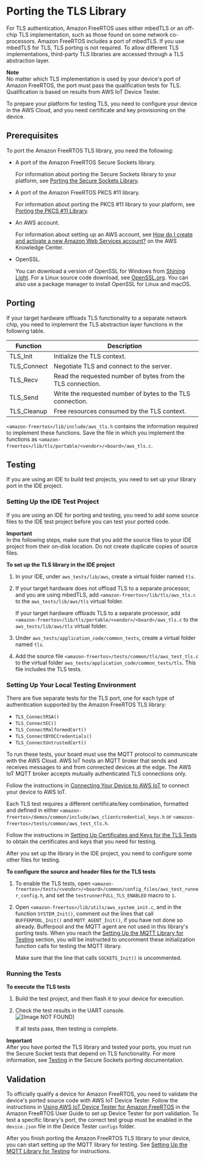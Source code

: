 # Porting the TLS Library<a name="afr-porting-tls"></a>

For TLS authentication, Amazon FreeRTOS uses either mbedTLS or an off\-chip TLS implementation, such as those found on some network co\-processors\. Amazon FreeRTOS includes a port of mbedTLS\. If you use mbedTLS for TLS, TLS porting is not required\. To allow different TLS implementations, third\-party TLS libraries are accessed through a TLS abstraction layer\.

**Note**  
No matter which TLS implementation is used by your device's port of Amazon FreeRTOS, the port must pass the qualification tests for TLS\. Qualification is based on results from AWS IoT Device Tester\.

To prepare your platform for testing TLS, you need to configure your device in the AWS Cloud, and you need certificate and key provisioning on the device\.

## Prerequisites<a name="porting-prereqs-tls"></a>

To port the Amazon FreeRTOS TLS library, you need the following:
+ A port of the Amazon FreeRTOS Secure Sockets library\.

  For information about porting the Secure Sockets library to your platform, see [Porting the Secure Sockets Library](afr-porting-ss.md)\.
+ A port of the Amazon FreeRTOS PKCS \#11 library\.

  For information about porting the PKCS \#11 library to your platform, see [Porting the PKCS \#11 Library](afr-porting-pkcs.md)\.
+ An AWS account\.

  For information about setting up an AWS account, see [How do I create and activate a new Amazon Web Services account?](https://aws.amazon.com/premiumsupport/knowledge-center/create-and-activate-aws-account/) on the AWS Knowledge Center\.
+ OpenSSL\.

  You can download a version of OpenSSL for Windows from [Shining Light](https://slproweb.com/products/Win32OpenSSL.html)\. For a Linux source code download, see [OpenSSL\.org](https://www.openssl.org/source/)\. You can also use a package manager to install OpenSSL for Linux and macOS\.

## Porting<a name="porting-steps-tls"></a>

If your target hardware offloads TLS functionality to a separate network chip, you need to implement the TLS abstraction layer functions in the following table\.


| Function | Description | 
| --- | --- | 
| TLS\_Init | Initialize the TLS context\. | 
| TLS\_Connect | Negotiate TLS and connect to the server\. | 
| TLS\_Recv | Read the requested number of bytes from the TLS connection\. | 
| TLS\_Send | Write the requested number of bytes to the TLS connection\. | 
| TLS\_Cleanup | Free resources consumed by the TLS context\. | 

`<amazon-freertos>/lib/include/aws_tls.h` contains the information required to implement these functions\. Save the file in which you implement the functions as `<amazon-freertos>/lib/tls/portable/<vendor>/<board>/aws_tls.c`\.

## Testing<a name="porting-testing-tls"></a>

If you are using an IDE to build test projects, you need to set up your library port in the IDE project\.

### Setting Up the IDE Test Project<a name="testing-ide-tls"></a>

If you are using an IDE for porting and testing, you need to add some source files to the IDE test project before you can test your ported code\.

**Important**  
In the following steps, make sure that you add the source files to your IDE project from their on\-disk location\. Do not create duplicate copies of source files\.

**To set up the TLS library in the IDE project**

1. In your IDE, under `aws_tests/lib/aws`, create a virtual folder named `tls`\.

1. If your target hardware does not offload TLS to a separate processor, and you are using mbedTLS, add `<amazon-freertos>/lib/tls/aws_tls.c` to the `aws_tests/lib/aws/tls` virtual folder\.

   If your target hardware offloads TLS to a separate processor, add `<amazon-freertos>/lib/tls/portable/<vendor>/<board>/aws_tls.c` to the `aws_tests/lib/aws/tls` virtual folder\.

1. Under `aws_tests/application_code/common_tests`, create a virtual folder named `tls`\.

1. Add the source file `<amazon-freertos>/tests/common/tls/aws_test_tls.c` to the virtual folder `aws_tests/application_code/common_tests/tls`\. This file includes the TLS tests\.

### Setting Up Your Local Testing Environment<a name="testing-local-tls"></a>

There are five separate tests for the TLS port, one for each type of authentication supported by the Amazon FreeRTOS TLS library:
+ `TLS_ConnectRSA()`
+ `TLS_ConnectEC()`
+ `TLS_ConnectMalformedCert()`
+ `TLS_ConnectBYOCCredentials()`
+ `TLS_ConnectUntrustedCert()`

To run these tests, your board must use the MQTT protocol to communicate with the AWS Cloud\. AWS IoT hosts an MQTT broker that sends and receives messages to and from connected devices at the edge\. The AWS IoT MQTT broker accepts mutually authenticated TLS connections only\.

Follow the instructions in [Connecting Your Device to AWS IoT](testing-connect-iot.md) to connect your device to AWS IoT\.

Each TLS test requires a different certificate/key combination, formatted and defined in either `<amazon-freertos>/demos/common/include/aws_clientcredential_keys.h` or `<amazon-freertos>/tests/common/aws_test_tls.h`\.

Follow the instructions in [Setting Up Certificates and Keys for the TLS Tests](tls-certkey-setup.md) to obtain the certificates and keys that you need for testing\.

After you set up the library in the IDE project, you need to configure some other files for testing\.

**To configure the source and header files for the TLS tests**

1. To enable the TLS tests, open `<amazon-freertos>/tests/<vendor>/<board>/common/config_files/aws_test_runner_config.h`, and set the `testrunnerFULL_TLS_ENABLED` macro to `1`\.

1. Open `<amazon-freertos>/lib/utils/aws_system_init.c`, and in the function `SYSTEM_Init()`, comment out the lines that call `BUFFERPOOL_Init()` and `MQTT_AGENT_Init()`, if you have not done so already\. Bufferpool and the MQTT agent are not used in this library's porting tests\. When you reach the [Setting Up the MQTT Library for Testing](afr-porting-mqtt.md) section, you will be instructed to uncomment these initialization function calls for testing the MQTT library\.

   Make sure that the line that calls `SOCKETS_Init()` is uncommented\.

### Running the Tests<a name="testing-run-tls"></a>

**To execute the TLS tests**

1. Build the test project, and then flash it to your device for execution\.

1. Check the test results in the UART console\.  
![\[Image NOT FOUND\]](http://docs.aws.amazon.com/freertos/latest/portingguide/images/porting-tls-tests1.png)

   If all tests pass, then testing is complete\.

**Important**  
After you have ported the TLS library and tested your ports, you must run the Secure Socket tests that depend on TLS functionality\. For more information, see [Testing](afr-porting-ss.md#porting-testing-ss) in the Secure Sockets porting documentation\.

## Validation<a name="w3aac11c27c21"></a>

To officially qualify a device for Amazon FreeRTOS, you need to validate the device's ported source code with AWS IoT Device Tester\. Follow the instructions in [Using AWS IoT Device Tester for Amazon FreeRTOS](https://docs.aws.amazon.com/freertos/latest/userguide/device-tester-for-freertos-ug.html) in the Amazon FreeRTOS User Guide to set up Device Tester for port validation\. To test a specific library's port, the correct test group must be enabled in the `device.json` file in the Device Tester `configs` folder\.

After you finish porting the Amazon FreeRTOS TLS library to your device, you can start setting up the MQTT library for testing\. See [Setting Up the MQTT Library for Testing](afr-porting-mqtt.md) for instructions\.